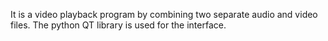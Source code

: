 It is a video playback program by combining two separate audio and video files.
The python QT library is used for the interface.
